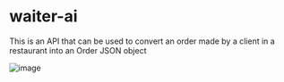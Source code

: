 # waiter-ai
This is an API that can be used to convert an order made by a client in a restaurant into an Order JSON object

![image](https://github.com/user-attachments/assets/10e83a36-8ca4-4661-b594-377cdc440f0c)
